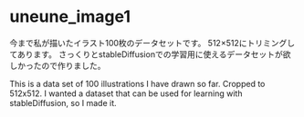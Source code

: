 # uneune_image1

今まで私が描いたイラスト100枚のデータセットです。 512×512にトリミングしてあります。 さっくりとstableDiffusionでの学習用に使えるデータセットが欲しかったので作りました。

This is a data set of 100 illustrations I have drawn so far. Cropped to 512x512. I wanted a dataset that can be used for learning with stableDiffusion, so I made it.
